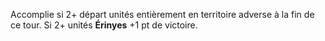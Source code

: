 Accomplie si 2+ départ unités entièrement en territoire adverse à la fin de ce tour. Si 2+ unités __Érinyes__ +1 pt de victoire.